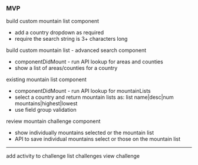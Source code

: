 ### MVP

build custom mountain list component

- add a country dropdown as required 
- require the search string is 3+ characters long 

build custom mountain list - advanced search component

- componentDidMount - run API lookup for areas and counties
- show a list of areas/counties for a country

existing mountain list component

- componentDidMount - run API lookup for mountainLists
- select a country and return mountain lists as: list name|desc|num mountains|highest|lowest
- use field group validation 

review mountain challenge component

- show individually mountains selected or the mountain list
- API to save individual mountains select or those on the mountain list


------------------

add activity to challenge 
list challenges
view challenge
